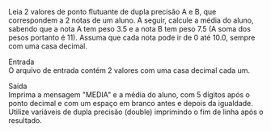 Leia 2 valores de ponto flutuante de dupla precisão A e B, que correspondem a 2 notas de um aluno. A seguir, calcule a média do aluno, sabendo que a nota A tem peso 3.5 e a nota B tem peso 7.5 (A soma dos pesos portanto é 11). Assuma que cada nota pode ir de 0 até 10.0, sempre com uma casa decimal.

Entrada<br>
O arquivo de entrada contém 2 valores com uma casa decimal cada um.

Saída<br>
Imprima a mensagem "MEDIA" e a média do aluno, com 5 dígitos após o ponto decimal e com um espaço em branco antes e depois da igualdade. Utilize variáveis de dupla precisão (double) imprimindo o fim de linha após o resultado.